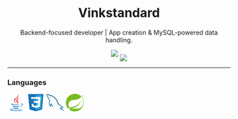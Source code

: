 <h1 align="center">Vinkstandard</h1>

<p align="center">
Backend-focused developer | App creation & MySQL-powered data handling.
</p>

<p align="center">
  <img src="https://github-readme-stats.vercel.app/api?username=vinkstandard&show_icons=true&theme=tokyonight&hide_rank=false&include_all_commits=true&count_private=true&custom_title=GitHub+Stats" width="47.5%" style="vertical-align: top;"/>

  <img src="https://github-readme-stats.vercel.app/api/top-langs/?username=vinkstandard&layout=compact&theme=tokyonight" width="51%" style="vertical-align: top; padding-top: 10px;"/>
</p>

---

### Languages

<p align="left">
  <img src="https://raw.githubusercontent.com/devicons/devicon/master/icons/java/java-original.svg" alt="Java" width="40" height="40"/>
  <img src="https://raw.githubusercontent.com/devicons/devicon/master/icons/css3/css3-original.svg" alt="CSS" width="40" height="40"/>
  <img src="https://raw.githubusercontent.com/devicons/devicon/master/icons/mysql/mysql-original.svg" alt="MySQL" width="40" height="40"/>
  <img src="https://raw.githubusercontent.com/devicons/devicon/master/icons/spring/spring-original.svg" alt="Spring" width="40 height="40"/>
</p>
